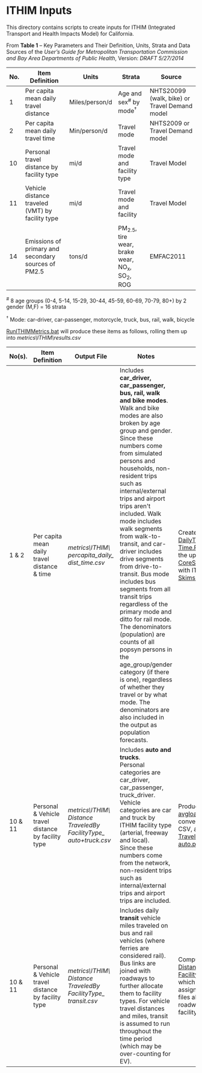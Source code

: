 
# ITHIM Inputs

This directory contains scripts to create inputs for ITHIM (Integrated Transport and Health Impacts
Model) for California.

From **Table 1** – Key Parameters and Their Definition, Units, Strata and Data Sources
of the *User’s Guide for Metropolitan Transportation Commission and Bay Area Departments of Public Health*, Version: *DRAFT 5/27/2014*

No. |  Item Definition                                    | Units           | Strata                        | Source
----|-----------------------------------------------------|-----------------|-------------------------------|-----------------------------------------------
1   | Per capita mean daily travel distance               | Miles/person/d  | Age and sex<sup>#</sup> by mode<sup>&#8224;</sup> | NHTS20099 (walk, bike) or Travel Demand model
2   | Per capita mean daily travel time                   | Min/person/d    | Travel mode                   | NHTS2009 or Travel Demand model
10  | Personal travel distance by facility type           | mi/d            | Travel mode and facility type | Travel Model
11  | Vehicle distance traveled (VMT) by facility type    | mi/d            | Travel mode and facility      | Travel Model
14  | Emissions of primary and secondary sources of PM2.5 | tons/d          | PM<sub>2.5</sub>, tire wear, brake wear, NO<sub>x</sub>, SO<sub>2</sub>, ROG | EMFAC2011


<sup>#</sup> 8 age groups (0-4, 5-14, 15-29, 30-44, 45-59, 60-69, 70-79, 80+) by 2 gender (M,F) = 16 strata

<sup>&#8224;</sup> Mode: car-driver, car-passenger, motorcycle, truck, bus, rail, walk, bicycle

[RunITHIMMetrics.bat](RunITHIMMetrics.bat) will produce these items as follows, rolling them up into *metrics\ITHIM\results.csv*

No(s).| Item Definition  | Output File | Notes | Scripts
------|------------------|-------------|-------|---------
1 & 2 | Per capita mean daily travel distance & time | *metrics\ITHIM\ percapita_daily_ dist_time.csv* | Includes **car_driver, car_passenger, bus, rail, walk and bike modes**. <br>Walk and bike modes are also broken by age group and gender. <br>Since these numbers come from simulated persons and households, non-resident trips such as internal/external trips and airport trips aren't included. Walk mode includes walk segments from walk-to-transit, and car-driver includes drive segments from drive-to-transit.  Bus mode includes bus segments from all transit trips regardless of the primary mode and ditto for rail mode.  The denominators (population) are counts of all popsyn persons in the age_group/gender category (if there is one), regardless of whether they travel or by what mode. The denominators are also included in the output as population forecasts. | Created by [PerCapita DailyTravelDistance Time.R](PerCapitaDailyTravelDistanceTime.R); this script uses the updated_output of [CoreSummaries.R](../../../model-files/scripts/core_summaries/CoreSummaries.R) along with ITHIM skims from [SkimsDatabaseITHIM.job](SkimsDatabaseITHIM.job).
10 & 11 | Personal & Vehicle travel distance by facility type | *metrics\ITHIM\ Distance TraveledBy FacilityType_ auto+truck.csv* | Includes **auto and trucks**. <br>Personal categories are car_driver, car_passenger, truck_driver.  Vehicle categories are car and truck by ITHIM facility type (arterial, freeway and local). <br>Since these numbers come from the network, non-resident trips such as internal/external trips and airport trips are included.| Producted by [net2csv_ avgload5period.job](../metrics/net2csv_avgload5period.job) to convert the network to CSV, and [Distance TraveledBy FacilityType_ auto.py](DistanceTraveledByFacilityType_auto.py).
10 & 11 | Personal & Vehicle travel distance by facility type | *metrics\ITHIM\ Distance TraveledBy FacilityType_ transit.csv* | Includes daily **transit** vehicle miles traveled on bus and rail vehicles (where ferries are considered rail). Bus links are joined with roadways to further allocate them to facility types.  For vehicle travel distances and miles, transit is assumed to run throughout the time period (which may be over-counting for EV). | Computed using [DistanceTraveledBy FacilityType_ transit.py](DistanceTraveledByFacilityType_transit.py), which reads transit assignment output line files along with the roadway network for facility type information.

